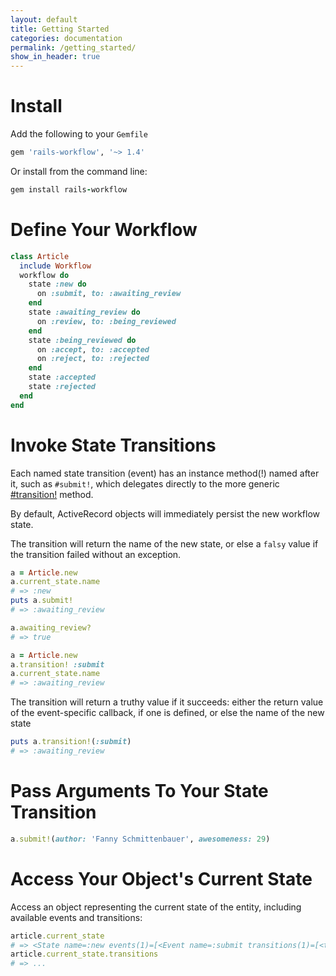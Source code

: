 ```yaml
---
layout: default
title: Getting Started
categories: documentation
permalink: /getting_started/
show_in_header: true
---
```

# Install

Add the following to your `Gemfile`

```ruby
gem 'rails-workflow', '~> 1.4'
```

Or install from the command line:

```ruby
gem install rails-workflow
```

# Define Your Workflow

```ruby
class Article
  include Workflow
  workflow do
    state :new do
      on :submit, to: :awaiting_review
    end
    state :awaiting_review do
      on :review, to: :being_reviewed
    end
    state :being_reviewed do
      on :accept, to: :accepted
      on :reject, to: :rejected
    end
    state :accepted
    state :rejected
  end
end

```

# Invoke State Transitions

Each named state transition (event) has an instance method(!) named after it, such as `#submit!`,
which delegates directly to the more generic  [#transition!](/docs/Workflow.html#transition%21-instance_method) method.

By default, ActiveRecord objects will immediately persist the new workflow state.

The transition will return the name of the new state, or else a `falsy` value if the
transition failed without an exception.

```ruby
a = Article.new
a.current_state.name
# => :new
puts a.submit!
# => :awaiting_review

a.awaiting_review?
# => true
```

```ruby
a = Article.new
a.transition! :submit
a.current_state.name
# => :awaiting_review
```

The transition will return a truthy value if it succeeds: either the return value
of the event-specific callback, if one is defined, or else the name of the new state

```ruby
puts a.transition!(:submit)
# => :awaiting_review
```

# Pass Arguments To Your State Transition

```ruby
a.submit!(author: 'Fanny Schmittenbauer', awesomeness: 29)
```

# Access Your Object's Current State

Access an object representing the current state of the entity,
including available events and transitions:

```ruby
article.current_state
# => <State name=:new events(1)=[<Event name=:submit transitions(1)=[<to=<State name=:awaiting_review events(1)=[<Event name=:review transitions(1)=...
article.current_state.transitions
# => ...
```
